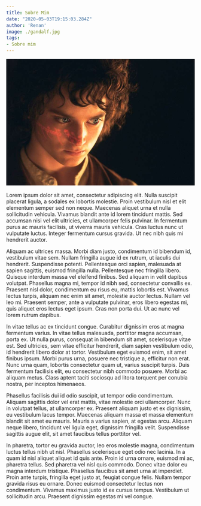 ```yaml
---
title: Sobre Mim
date: "2020-05-03T19:15:03.284Z"
author: 'Renan'
image: ./gandalf.jpg
tags:
- Sobre mim
---
```


![Palavras do um anel refletindo na face do Frodo](./frodo-face-ring.jpg)

Lorem ipsum dolor sit amet, consectetur adipiscing elit. Nulla suscipit placerat ligula, a sodales ex lobortis molestie. Proin vestibulum nisl et elit elementum semper sed non neque. Maecenas aliquet urna et nulla sollicitudin vehicula. Vivamus blandit ante id lorem tincidunt mattis. Sed accumsan nisi vel elit ultricies, et ullamcorper felis pulvinar. In fermentum purus ac mauris facilisis, ut viverra mauris vehicula. Cras luctus nunc ut vulputate luctus. Integer fermentum cursus gravida. Ut nec nibh quis mi hendrerit auctor.

Aliquam ac ultrices massa. Morbi diam justo, condimentum id bibendum id, vestibulum vitae sem. Nullam fringilla augue id ex rutrum, ut iaculis dui hendrerit. Suspendisse potenti. Pellentesque orci sapien, malesuada at sapien sagittis, euismod fringilla nulla. Pellentesque nec fringilla libero. Quisque interdum massa vel eleifend finibus. Sed aliquam in velit dapibus volutpat. Phasellus magna mi, tempor id nibh sed, consectetur convallis ex. Praesent nisl dolor, condimentum eu risus eu, mattis lobortis est. Vivamus lectus turpis, aliquam nec enim sit amet, molestie auctor lectus. Nullam vel leo mi. Praesent semper, ante a vulputate pulvinar, eros libero egestas mi, quis aliquet eros lectus eget ipsum. Cras non porta dui. Ut ac nunc vel lorem rutrum dapibus.

In vitae tellus ac ex tincidunt congue. Curabitur dignissim eros at magna fermentum varius. In vitae tellus malesuada, porttitor magna accumsan, porta ex. Ut nulla purus, consequat in bibendum sit amet, scelerisque vitae est. Sed ultricies, sem vitae efficitur hendrerit, diam sapien vestibulum odio, id hendrerit libero dolor at tortor. Vestibulum eget euismod enim, sit amet finibus ipsum. Morbi purus urna, posuere nec tristique a, efficitur non erat. Nunc urna quam, lobortis consectetur quam ut, varius suscipit turpis. Duis fermentum facilisis elit, eu consectetur nibh commodo posuere. Morbi ac aliquam metus. Class aptent taciti sociosqu ad litora torquent per conubia nostra, per inceptos himenaeos.

Phasellus facilisis dui id odio suscipit, ut tempor odio condimentum. Aliquam sagittis dolor vel erat mattis, vitae molestie orci ullamcorper. Nunc in volutpat tellus, at ullamcorper ex. Praesent aliquam justo et ex dignissim, eu vestibulum lacus tempor. Maecenas aliquam massa et massa elementum blandit sit amet eu mauris. Mauris a varius sapien, at egestas arcu. Aliquam neque libero, tincidunt vel ligula eget, dignissim fringilla velit. Suspendisse sagittis augue elit, sit amet faucibus tellus porttitor vel.

In pharetra, tortor eu gravida auctor, leo eros molestie magna, condimentum luctus tellus nibh ut nisl. Phasellus scelerisque eget odio nec lacinia. In a quam id nisl aliquet aliquet id quis ante. Proin id urna ornare, euismod mi ac, pharetra tellus. Sed pharetra vel nisl quis commodo. Donec vitae dolor eu magna interdum tristique. Phasellus faucibus sit amet urna at imperdiet. Proin ante turpis, fringilla eget justo at, feugiat congue felis. Nullam tempor gravida risus eu ornare. Donec euismod consectetur lectus non condimentum. Vivamus maximus justo id ex cursus tempus. Vestibulum ut sollicitudin arcu. Praesent dignissim egestas mi vel congue. 
